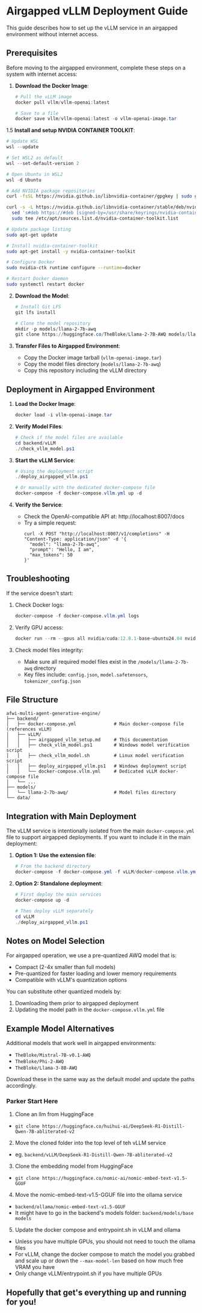 # Airgapped vLLM Deployment Guide

This guide describes how to set up the vLLM service in an airgapped environment without internet access.

## Prerequisites

Before moving to the airgapped environment, complete these steps on a system with internet access:

1. **Download the Docker Image**:
   ```powershell
   # Pull the vLLM image
   docker pull vllm/vllm-openai:latest
   
   # Save to a file
   docker save vllm/vllm-openai:latest -o vllm-openai-image.tar
   ```

1.5 **Install and setup NVIDIA CONTAINER TOOLKIT**:
   ```powershell
   # Update WSL
   wsl --update

   # Set WSL2 as default
   wsl --set-default-version 2

   # Open Ubuntu in WSL2
   wsl -d Ubuntu
   ```

   ```bash
   # Add NVIDIA package repositories
   curl -fsSL https://nvidia.github.io/libnvidia-container/gpgkey | sudo gpg --dearmor -o /usr/share/keyrings/nvidia-container-toolkit-keyring.gpg

   curl -s -L https://nvidia.github.io/libnvidia-container/stable/deb/nvidia-container-toolkit.list | \
     sed 's#deb https://#deb [signed-by=/usr/share/keyrings/nvidia-container-toolkit-keyring.gpg] https://#g' | \
     sudo tee /etc/apt/sources.list.d/nvidia-container-toolkit.list

   # Update package listing
   sudo apt-get update

   # Install nvidia-container-toolkit
   sudo apt-get install -y nvidia-container-toolkit

   # Configure Docker
   sudo nvidia-ctk runtime configure --runtime=docker

   # Restart Docker daemon
   sudo systemctl restart docker
   ```

2. **Download the Model**:
   ```powershell
   # Install Git LFS
   git lfs install
   
   # Clone the model repository
   mkdir -p models/llama-2-7b-awq
   git clone https://huggingface.co/TheBloke/Llama-2-7B-AWQ models/llama-2-7b-awq
   ```

3. **Transfer Files to Airgapped Environment**:
   - Copy the Docker image tarball (`vllm-openai-image.tar`)
   - Copy the model files directory (`models/llama-2-7b-awq`)
   - Copy this repository including the vLLM directory

## Deployment in Airgapped Environment

1. **Load the Docker Image**:
   ```powershell
   docker load -i vllm-openai-image.tar
   ```

2. **Verify Model Files**:
   ```powershell
   # Check if the model files are available
   cd backend/vLLM
   ./check_vllm_model.ps1
   ```

3. **Start the vLLM Service**:
   ```powershell
   # Using the deployment script
   ./deploy_airgapped_vllm.ps1
   
   # Or manually with the dedicated docker-compose file
   docker-compose -f docker-compose.vllm.yml up -d
   ```

4. **Verify the Service**:
   - Check the OpenAI-compatible API at: http://localhost:8007/docs
   - Try a simple request:
     ```
     curl -X POST "http://localhost:8007/v1/completions" -H "Content-Type: application/json" -d '{
       "model": "llama-2-7b-awq",
       "prompt": "Hello, I am",
       "max_tokens": 50
     }'
     ```

## Troubleshooting

If the service doesn't start:

1. Check Docker logs:
   ```powershell
   docker-compose -f docker-compose.vllm.yml logs
   ```

2. Verify GPU access:
   ```powershell
   docker run --rm --gpus all nvidia/cuda:12.8.1-base-ubuntu24.04 nvidia-smi
   ```

3. Check model files integrity:
   - Make sure all required model files exist in the `/models/llama-2-7b-awq` directory
   - Key files include: `config.json`, `model.safetensors`, `tokenizer_config.json`

## File Structure

```
afwi-multi-agent-generative-engine/
├── backend/
│   ├── docker-compose.yml              # Main docker-compose file (references vLLM)
│   ├── vLLM/
│   │   ├── airgapped_vllm_setup.md     # This documentation
│   │   ├── check_vllm_model.ps1        # Windows model verification script
│   │   ├── check_vllm_model.sh         # Linux model verification script
│   │   ├── deploy_airgapped_vllm.ps1   # Windows deployment script
│   │   └── docker-compose.vllm.yml     # Dedicated vLLM docker-compose file
│   └── ...
├── models/
│   └── llama-2-7b-awq/                 # Model files directory
└── data/
```

## Integration with Main Deployment

The vLLM service is intentionally isolated from the main `docker-compose.yml` file to support airgapped deployments. If you want to include it in the main deployment:

1. **Option 1: Use the extension file**:
   ```powershell
   # From the backend directory
   docker-compose -f docker-compose.yml -f vLLM/docker-compose.vllm.yml up -d
   ```

2. **Option 2: Standalone deployment**:
   ```powershell
   # First deploy the main services
   docker-compose up -d
   
   # Then deploy vLLM separately
   cd vLLM
   ./deploy_airgapped_vllm.ps1
   ```

## Notes on Model Selection

For airgapped operation, we use a pre-quantized AWQ model that is:
- Compact (2-4x smaller than full models)
- Pre-quantized for faster loading and lower memory requirements
- Compatible with vLLM's quantization options

You can substitute other quantized models by:
1. Downloading them prior to airgapped deployment
2. Updating the model path in the `docker-compose.vllm.yml` file

## Example Model Alternatives

Additional models that work well in airgapped environments:

- `TheBloke/Mistral-7B-v0.1-AWQ`
- `TheBloke/Phi-2-AWQ`
- `TheBloke/Llama-3-8B-AWQ`

Download these in the same way as the default model and update the paths accordingly. 


### Parker Start Here

1. Clone an llm from HuggingFace
- ```git clone https://huggingface.co/huihui-ai/DeepSeek-R1-Distill-Qwen-7B-abliterated-v2```

2. Move the cloned folder into the top level of teh vLLM service
- eg. ```backend/vLLM/DeepSeek-R1-Distill-Qwen-7B-abliterated-v2```

3. Clone the embedding model from HuggingFace
- ```git clone https://huggingface.co/nomic-ai/nomic-embed-text-v1.5-GGUF```

4. Move the nomic-embed-text-v1.5-GGUF file into the ollama service
- ```backend/ollama/nomic-embed-text-v1.5-GGUF```
- It might have to go in the backend's models folder: ```backend/models/base models```

5. Update the docker compose and entrypoint.sh in vLLM and ollama
- Unless you have multiple GPUs, you should not need to touch the ollama files
- For vLLM, change the docker compose to match the model you grabbed and scale up or down the `--max-model-len` based on how much free VRAM you have
- Only change vLLM/entrypoint.sh if you have multiple GPUs

## Hopefully that get's everything up and running for you!
